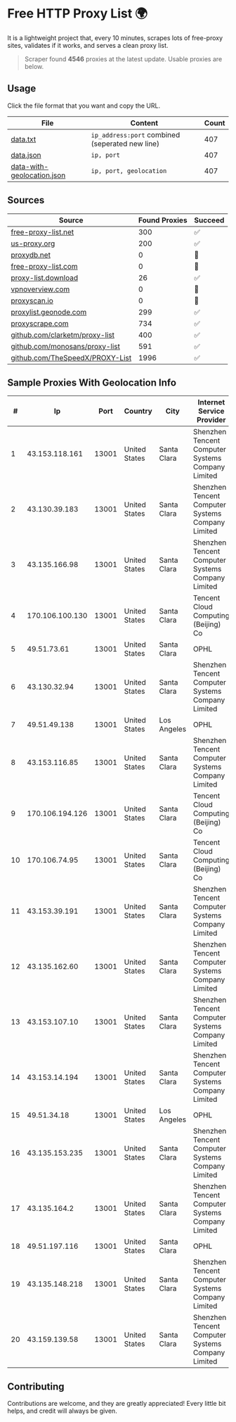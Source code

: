 
# Free HTTP Proxy List 🌍

It is a lightweight project that, every 10 minutes, scrapes lots of free-proxy sites, validates if it works, and serves a clean proxy list.


> Scraper found **4546** proxies at the latest update. Usable proxies are below.

## Usage

Click the file format that you want and copy the URL.


|File|Content|Count|
|----|-------|-----|
|[data.txt](https://raw.githubusercontent.com/themiralay/Proxy-List-World/master/data.txt)|`ip_address:port` combined (seperated new line)|407|
|[data.json](https://raw.githubusercontent.com/themiralay/Proxy-List-World/master/data.json)|`ip, port`|407|
|[data-with-geolocation.json](https://raw.githubusercontent.com/themiralay/Proxy-List-World/master/data-with-geolocation.json)|`ip, port, geolocation`|407|

## Sources

|Source|Found Proxies|Succeed|
|------|-------------|-------|
|[free-proxy-list.net](https://free-proxy-list.net)|300|✅|
|[us-proxy.org](https://www.us-proxy.org)|200|✅|
|[proxydb.net](http://proxydb.net)|0|🚫|
|[free-proxy-list.com](https://free-proxy-list.com/?page=&port=&type%5B%5D=http&type%5B%5D=https&up_time=0&search=Search)|0|🚫|
|[proxy-list.download](https://www.proxy-list.download/HTTP)|26|✅|
|[vpnoverview.com](https://vpnoverview.com/privacy/anonymous-browsing/free-proxy-servers)|0|🚫|
|[proxyscan.io](https://www.proxyscan.io)|0|🚫|
|[proxylist.geonode.com](https://proxylist.geonode.com/api/proxy-list?limit=300&page=1&sort_by=lastChecked&sort_type=desc&protocols=http,https)|299|✅|
|[proxyscrape.com](https://api.proxyscrape.com/v2/?request=displayproxies&protocol=http&timeout=10000&country=all&ssl=all&anonymity=all)|734|✅|
|[github.com/clarketm/proxy-list](https://raw.githubusercontent.com/clarketm/proxy-list/master/proxy-list-raw.txt)|400|✅|
|[github.com/monosans/proxy-list](https://raw.githubusercontent.com/monosans/proxy-list/main/proxies/http.txt)|591|✅|
|[github.com/TheSpeedX/PROXY-List](https://raw.githubusercontent.com/TheSpeedX/PROXY-List/master/http.txt)|1996|✅|


## Sample Proxies With Geolocation Info

|#|Ip|Port|Country|City|Internet Service Provider|
|-|--|----|-------|----|-------------------------|
|1|43.153.118.161|13001|United States|Santa Clara|Shenzhen Tencent Computer Systems Company Limited|
|2|43.130.39.183|13001|United States|Santa Clara|Shenzhen Tencent Computer Systems Company Limited|
|3|43.135.166.98|13001|United States|Santa Clara|Shenzhen Tencent Computer Systems Company Limited|
|4|170.106.100.130|13001|United States|Santa Clara|Tencent Cloud Computing (Beijing) Co|
|5|49.51.73.61|13001|United States|Santa Clara|OPHL|
|6|43.130.32.94|13001|United States|Santa Clara|Shenzhen Tencent Computer Systems Company Limited|
|7|49.51.49.138|13001|United States|Los Angeles|OPHL|
|8|43.153.116.85|13001|United States|Santa Clara|Shenzhen Tencent Computer Systems Company Limited|
|9|170.106.194.126|13001|United States|Santa Clara|Tencent Cloud Computing (Beijing) Co|
|10|170.106.74.95|13001|United States|Santa Clara|Tencent Cloud Computing (Beijing) Co|
|11|43.153.39.191|13001|United States|Santa Clara|Shenzhen Tencent Computer Systems Company Limited|
|12|43.135.162.60|13001|United States|Santa Clara|Shenzhen Tencent Computer Systems Company Limited|
|13|43.153.107.10|13001|United States|Santa Clara|Shenzhen Tencent Computer Systems Company Limited|
|14|43.153.14.194|13001|United States|Santa Clara|Shenzhen Tencent Computer Systems Company Limited|
|15|49.51.34.18|13001|United States|Los Angeles|OPHL|
|16|43.135.153.235|13001|United States|Santa Clara|Shenzhen Tencent Computer Systems Company Limited|
|17|43.135.164.2|13001|United States|Santa Clara|Shenzhen Tencent Computer Systems Company Limited|
|18|49.51.197.116|13001|United States|Santa Clara|OPHL|
|19|43.135.148.218|13001|United States|Santa Clara|Shenzhen Tencent Computer Systems Company Limited|
|20|43.159.139.58|13001|United States|Santa Clara|Shenzhen Tencent Computer Systems Company Limited|



## Contributing

Contributions are welcome, and they are greatly appreciated! Every
little bit helps, and credit will always be given.

